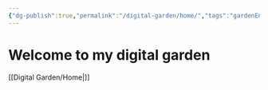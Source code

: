 ```yaml
---
{"dg-publish":true,"permalink":"/digital-garden/home/","tags":"gardenEntry","dgHomeLink":true,"dgPassFrontmatter":false}
---
```



# Welcome to my digital garden


[[Digital Garden/Home|]]